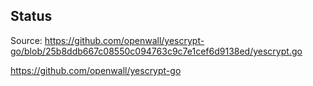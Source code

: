 ## Status

Source: https://github.com/openwall/yescrypt-go/blob/25b8ddb667c08550c094763c9c7e1cef6d9138ed/yescrypt.go

https://github.com/openwall/yescrypt-go

